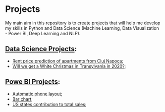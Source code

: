 # Projects
My main aim in this repository is to create projects that will help me develop my skills in Python and Data Science (Machine Learning, Data Visualization - Power BI, Deep Learning and NLP).

## [Data Science Projects](https://github.com/MorturaLaura/Projects/tree/main/Data%20Science%20Projects):
* [Rent price prediction of apartments from Cluj Napoca](https://github.com/MorturaLaura/Projects/tree/main/Data%20Science%20Projects/Rent%20price%20prediction%20Cluj%20Napoca);
* [Will we get a White Christmas in Transylvania in 2020?](https://github.com/MorturaLaura/Projects/tree/main/Data%20Science%20Projects/Will%20we%20get%20a%20White%20Christmas%20in%20Transylvania%20in%202020);

## [Powe BI Projects](https://github.com/MorturaLaura/Projects/tree/main/Power%20BI%20Projects):
* [Automatic phone layout](https://github.com/MorturaLaura/Projects/tree/main/Power%20BI%20Projects/Automatic%20phone%20layout);
* [Bar chart](https://github.com/MorturaLaura/Projects/tree/main/Power%20BI%20Projects/Bar%20chart);
* [US states contribution to total sales](https://github.com/MorturaLaura/Projects/tree/main/Power%20BI%20Projects/US%20states%20contribution%20to%20totals);
